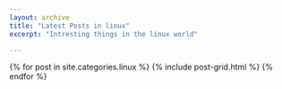 ```yaml
---
layout: archive
title: "Latest Posts in linux"
excerpt: "Intresting things in the linux world"

---
```


<div class="tiles">
{% for post in site.categories.linux %}
	{% include post-grid.html %}
{% endfor %}
</div><!-- /.tiles -->
